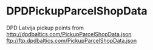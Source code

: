 # DPDPickupParcelShopData
DPD Latvija pickup points from http://dpdbaltics.com/PickupParcelShopData.json
ftp://ftp.dpdbaltics.com/PickupParcelShopData.json
